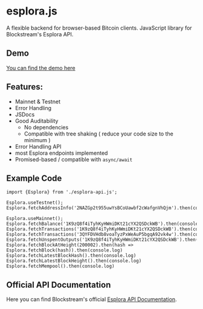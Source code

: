 # esplora.js
A flexible backend for browser-based Bitcoin clients. JavaScript library for Blockstream's Esplora API. 

## Demo
[You can find the demo here](https://coins.github.io/esplora.js/demo.html)


## Features: 
  - Mainnet & Testnet
  - Error Handling
  - JSDocs
  - Good Auditability
    - No dependencies
    - Compatible with tree shaking ( reduce your code size to the minimum )
  - Error Handling API
  - most Esplora endpoints implemented
  - Promised-based / compatible with `async/await`

## Example Code

```
import {Esplora} from './esplora-api.js';

Esplora.useTestnet();
Esplora.fetchAddressInfo('2NAZGp2t955uwYsBCoUawbf2cWafgnVhQjm').then(console.log);

Esplora.useMainnet();
Esplora.fetchBalance('1K9zQ8f4iTyhKyHWmiDKt21cYX2QSDckWB').then(console.log);
Esplora.fetchTransactions('1K9zQ8f4iTyhKyHWmiDKt21cYX2QSDckWB').then(console.log);
Esplora.fetchTransactions('3QYFDVHdb8voaTyzPxWeAuP5bgqA92vk4w').then(console.log);
Esplora.fetchUnspentOutputs('1K9zQ8f4iTyhKyHWmiDKt21cYX2QSDckWB').then(console.log);
Esplora.fetchBlockAtHeight(200002).then(hash => Esplora.fetchBlock(hash)).then(console.log)
Esplora.fetchLatestBlockHash().then(console.log)
Esplora.fetchLatestBlockHeight().then(console.log)
Esplora.fetchMempool().then(console.log)
```

## Official API Documentation 
Here you can find Blockstream's official [Esplora API Documentation](https://github.com/Blockstream/esplora/blob/master/API.md). 
